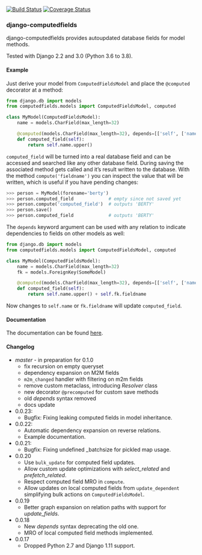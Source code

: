 [![Build Status](https://travis-ci.org/netzkolchose/django-computedfields.svg?branch=master)](https://travis-ci.org/netzkolchose/django-computedfields)
[![Coverage Status](https://coveralls.io/repos/github/netzkolchose/django-computedfields/badge.svg?branch=master)](https://coveralls.io/github/netzkolchose/django-computedfields?branch=master)

### django-computedfields ###

django-computedfields provides autoupdated database fields
for model methods.

Tested with Django 2.2 and 3.0 (Python 3.6 to 3.8).


#### Example ####

Just derive your model from `ComputedFieldsModel` and place
the `@computed` decorator at a method:

```python
from django.db import models
from computedfields.models import ComputedFieldsModel, computed

class MyModel(ComputedFieldsModel):
    name = models.CharField(max_length=32)

    @computed(models.CharField(max_length=32), depends=[['self', ['name']]])
    def computed_field(self):
        return self.name.upper()
```

`computed_field` will be turned into a real database field
and can be accessed and searched like any other database field.
During saving the associated method gets called and it’s result
written to the database. With the method `compute('fieldname')`
you can inspect the value that will be written, which is useful
if you have pending changes:

```python
>>> person = MyModel(forename='berty')
>>> person.computed_field             # empty since not saved yet
>>> person.compute('computed_field')  # outputs 'BERTY'
>>> person.save()
>>> person.computed_field             # outputs 'BERTY'
```

The  `depends` keyword argument can be used with any relation to indicate dependencies to fields on other models as well:

```python
from django.db import models
from computedfields.models import ComputedFieldsModel, computed

class MyModel(ComputedFieldsModel):
    name = models.CharField(max_length=32)
    fk = models.ForeignKey(SomeModel)

    @computed(models.CharField(max_length=32), depends=[['self', ['name']], ['fk', ['fieldname']]])
    def computed_field(self):
        return self.name.upper() + self.fk.fieldname
```

Now changes to `self.name` or `fk.fieldname` will update `computed_field`.


#### Documentation ####

The documentation can be found [here](https://django-computedfields.readthedocs.io/en/latest/index.html).


#### Changelog ####

- *master* - in preparation for  0.1.0
    - fix recursion on empty queryset
    - dependency expansion on M2M fields
    - `m2m_changed` handler with filtering on m2m fields
    - remove custom metaclass, introducing *Resolver* class
    - new decorator `@precomputed` for custom save methods
    - old *depends* syntax removed
    - docs update
- 0.0.23:
    - Bugfix: Fixing leaking computed fields in model inheritance.
- 0.0.22:
    - Automatic dependency expansion on reverse relations.
    - Example documentation.
- 0.0.21:
    - Bugfix: Fixing undefined _batchsize for pickled map usage.
- 0.0.20
    - Use `bulk_update` for computed field updates.
    - Allow custom update optimizations with *select_related* and *prefetch_related*.
    - Respect computed field MRO in `compute`.
    - Allow updates on local computed fields from `update_dependent` simplifying bulk actions on `ComputedFieldsModel`.
- 0.0.19
    - Better graph expansion on relation paths with support for *update_fields*.
- 0.0.18
    - New *depends* syntax deprecating the old one.
    - MRO of local computed field methods implemented.
- 0.0.17
    - Dropped Python 2.7 and Django 1.11 support.
